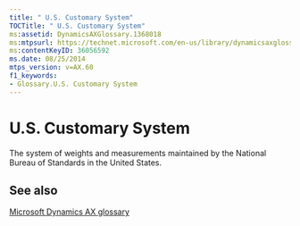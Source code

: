 ```yaml
---
title: " U.S. Customary System"
TOCTitle: " U.S. Customary System"
ms:assetid: DynamicsAXGlossary.1368018
ms:mtpsurl: https://technet.microsoft.com/en-us/library/dynamicsaxglossary.1368018(v=AX.60)
ms:contentKeyID: 36056592
ms.date: 08/25/2014
mtps_version: v=AX.60
f1_keywords:
- Glossary.U.S. Customary System
---
```


# U.S. Customary System

The system of weights and measurements maintained by the National Bureau of Standards in the United States.

## See also

[Microsoft Dynamics AX glossary](glossary/microsoft-dynamics-ax-glossary.md)

  



